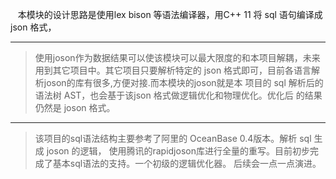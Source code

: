     本模块的设计思路是使用lex bison 等语法编译器，用C++ 11 将 sql 语句编译成json 格式，
* * *
>   使用joson作为数据结果可以使该模块可以最大限度的和本项目解耦，未来用到其它项目中。其它项目只要解析特定的
json 格式即可，目前各语言解析joson的库有很多,方便对接.而本模块的joson就是本
项目的 sql 解析后的语法树 AST，也会基于该json 格式做逻辑优化和物理优化。优化后
的结果仍然是 joson 格式。
* * *
 >  该项目的sql语法结构主要参考了阿里的 OceanBase 0.4版本。解析 sql 生成 joson 的逻辑，
使用腾讯的rapidjoson库进行全量的重写。目前初步完成了基本sql语法的支持。一个初级的逻辑优化器。
后续会一点一点演进。
